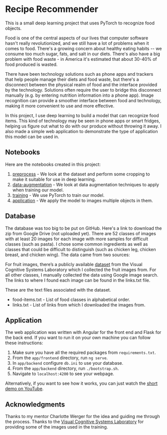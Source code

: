 # Recipe Recommender

This is a small deep learning project that uses PyTorch to recognize food objects.

Food is one of the central aspects of our lives that computer software hasn't really revolutionized, and we still have a lot of problems when it comes to food. There's a growing concern about healthy eating habits -- we consume too much sugar, fats, and salt in our diets. There's also have a big problem with food waste - in America it's estimated that about 30-40% of food produced is wasted. 

There have been technology solutions such as phone apps and trackers that help people manage their diets and food waste, but there's a disconnect between the physical realm of food and the interface provided by the technology. Solutions often require the user to bridge this disconnect manually (e.g. by entering nutrition information into a phone app). Image recognition can provide a smoother interface between food and technology, making it more convenient to use and more effective.

In this project, I use deep learning to build a model that can recognize food items. This kind of technology may be seen in phone apps or smart fridges, helping us figure out what to do with our produce without throwing it away. I also made a simple web application to demonstrate the type of application this model can be used in. 

## Notebooks
Here are the notebooks created in this project:
1. [preprocess](https://github.com/jonathanshuai/springboard-capstone2/blob/master/notebooks/1-preprocess.ipynb) - We look at the dataset and perform some cropping to make it suitable for use in deep learning.
2. [data-augmentation](https://github.com/jonathanshuai/springboard-capstone2/blob/master/notebooks/2-data-augmentation.ipynb) - We look at data augmentation techniques to apply when training our model.
3. [training](https://github.com/jonathanshuai/springboard-capstone2/blob/master/notebooks/3-training.ipynb) - We use PyTorch to train our model.
4. [application](https://github.com/jonathanshuai/springboard-capstone2/blob/master/notebooks/4-application.ipynb) - We apply the model to images multiple objects in them.

## Database
The database was too big to be put on GitHub. Here's a link to download the zip from Google Drive (not uploaded yet).
There are 52 classes of images with at least 20 images for each image with more samples for difficult classes (such as pasta). I chose some common ingredients as well as classes that could be difficult to distinguish (such as chicken leg, chicken breast, and chicken wing). The data came from two sources:

For fruit images, there’s a publicly available [dataset](http://www.vicos.si/Downloads/FIDS30) from the Visual Cognitive Systems Laboratory which I collected the fruit images from. 
For all other classes, I manually collected the data using Google image search. The links to where I found each image can be found in the links.txt file.

These are the text files associated with the dataset.
* food-items.txt - List of food classes in alphabetical order.
* links.txt - List of links from which I downloaded the images from.

## Application
The web application was written with Angular for the front end and Flask for the back end. If you want to run it on your own machine you can follow these instructions:
1. Make sure you have all the required packages from `requirements.txt`.
2. From the `app/frontend` directory, run `ng serve`.
3. In `app/backend` configure `db.ini` to use your database.
4. From the `app/backend` directory, run `./bootstrap.sh`.
5. Navigate to `localhost:4200` to see your webpage.

Alternatively, if you want to see how it works, you can just watch the [short demo on YouTube](https://youtu.be/I17lKgTJVYI).

## Acknowledgments
Thanks to my mentor Charlotte Werger for the idea and guiding me through the process.
Thanks to the [Visual Cognitive Systems Laboratory](http://www.vicos.si/Main_Page) for providing some of the images used in the training.